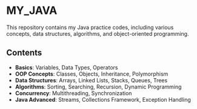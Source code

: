 # MY_JAVA

This repository contains my Java practice codes, including various concepts, data structures, algorithms, and object-oriented programming.

## Contents
- **Basics**: Variables, Data Types, Operators
- **OOP Concepts**: Classes, Objects, Inheritance, Polymorphism
- **Data Structures**: Arrays, Linked Lists, Stacks, Queues, Trees
- **Algorithms**: Sorting, Searching, Recursion, Dynamic Programming
- **Concurrency**: Multithreading, Synchronization
- **Java Advanced**: Streams, Collections Framework, Exception Handling

